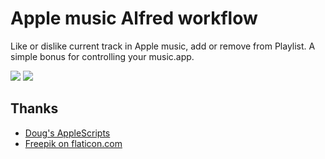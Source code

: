 # Apple music Alfred workflow

Like or dislike current track in Apple music, add or remove from Playlist.
A simple bonus for controlling your music.app.

![](https://i.imgur.com/YyxfJw8.png)
![](https://i.imgur.com/U9oWWil.png)

## Thanks
- [Doug's AppleScripts](https://dougscripts.com/itunes/index.php)
- [Freepik on flaticon.com](https://www.flaticon.com/authors/freepik)
